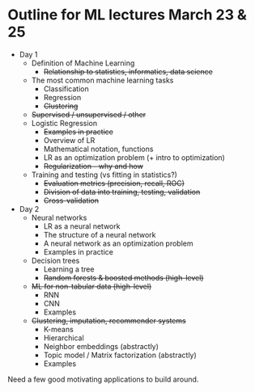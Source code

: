 # Outline for ML lectures March 23 & 25

* Day 1
    * Definition of Machine Learning
      * ~~Relationship to statistics, informatics, data science~~
    * The most common machine learning tasks
      * Classification
      * Regression
      * ~~Clustering~~
    * ~~Supervised / unsupervised / other~~
    * Logistic Regression
      * ~~Examples in practice~~
      * Overview of LR
      * Mathematical notation, functions
      * LR as an optimization problem (+ intro to optimization)
      * ~~Regularization - why and how~~
    * Training and testing (vs fitting in statistics?)
      * ~~Evaluation metrics (precision, recall, ROC)~~
      * ~~Division of data into training, testing, validation~~
      * ~~Cross-validation~~
* Day 2
    * Neural networks
      * LR as a neural network
      * The structure of a neural network
      * A neural network as an optimization problem
      * Examples in practice
    * Decision trees
      * Learning a tree
      * ~~Random forests & boosted methods (high-level)~~
    * ~~ML for non-tabular data (high-level)~~
      * RNN
      * CNN
      * Examples
    * ~~Clustering, imputation, recommender systems~~
      * K-means
      * Hierarchical
      * Neighbor embeddings (abstractly)
      * Topic model / Matrix factorization (abstractly)
      * Examples

Need a few good motivating applications to build around.
